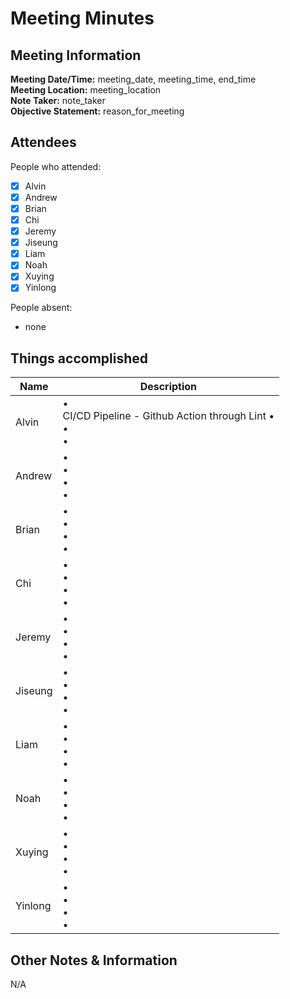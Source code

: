 # Meeting Minutes
## Meeting Information
**Meeting Date/Time:** meeting_date, meeting_time, end_time   
**Meeting Location:** meeting_location   
**Note Taker:** note_taker  
**Objective Statement:** reason_for_meeting  

## Attendees
People who attended:
- [x] Alvin
- [x] Andrew
- [x] Brian
- [x] Chi
- [x] Jeremy
- [x] Jiseung
- [x] Liam
- [x] Noah
- [x] Xuying
- [x] Yinlong

People absent:
- none

## Things accomplished

| Name  | Description         |
|-------|---------------------|
| Alvin | • <br>CI/CD Pipeline - Github Action through Lint • <br>• <br>• |
| Andrew | • <br>• <br>• <br>• |
| Brian | • <br>• <br>• <br>• |
| Chi | • <br>• <br>• <br>• |
| Jeremy | • <br>• <br>• <br>• |
| Jiseung | • <br>• <br>• <br>• |
| Liam | • <br>• <br>• <br>• |
| Noah | • <br>• <br>• <br>• |
| Xuying | • <br>• <br>• <br>• |
| Yinlong | • <br>• <br>• <br>• |




## Other Notes & Information
N/A
